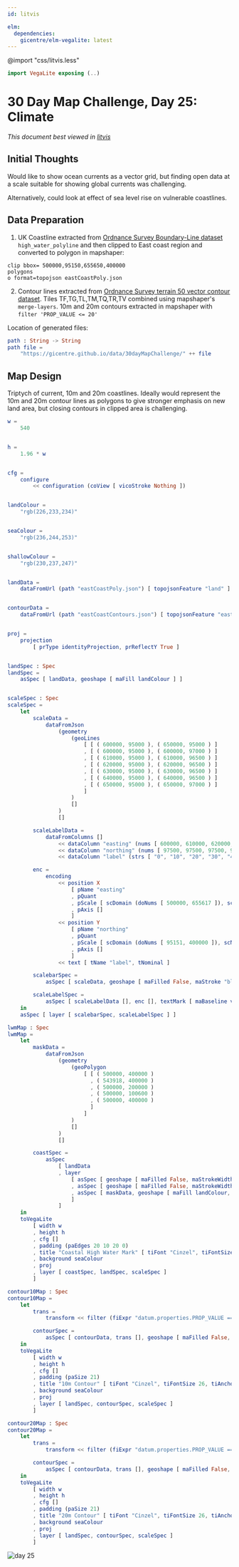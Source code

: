 ```yaml
---
id: litvis

elm:
  dependencies:
    gicentre/elm-vegalite: latest
---
```


@import "css/litvis.less"

```elm {l=hidden}
import VegaLite exposing (..)
```

# 30 Day Map Challenge, Day 25: Climate

_This document best viewed in [litvis](https://github.com/gicentre/litvis)_

## Initial Thoughts

Would like to show ocean currents as a vector grid, but finding open data at a scale suitable for showing global currents was challenging.

Alternatively, could look at effect of sea level rise on vulnerable coastlines.

## Data Preparation

1. UK Coastline extracted from [Ordnance Survey Boundary-Line dataset](https://www.ordnancesurvey.co.uk/opendatadownload/products.html#BDLINE) `high_water_polyline` and then clipped to East coast region and converted to polygon in mapshaper:

```
clip bbox= 500000,95150,655650,400000
polygons
o format=topojson eastCoastPoly.json
```

2. Contour lines extracted from [Ordnance Survey terrain 50 vector contour dataset](https://www.ordnancesurvey.co.uk/opendatadownload/products.html#TERR50). Tiles TF,TG,TL,TM,TQ,TR,TV combined using mapshaper's `merge-layers`.
   10m and 20m contours extracted in mapshaper with `filter 'PROP_VALUE <= 20'`

Location of generated files:

```elm {l}
path : String -> String
path file =
    "https://gicentre.github.io/data/30dayMapChallenge/" ++ file
```

## Map Design

Triptych of current, 10m and 20m coastlines. Ideally would represent the 10m and 20m contour lines as polygons to give stronger emphasis on new land area, but closing contours in clipped area is challenging.

```elm {l=hidden}
w =
    540


h =
    1.96 * w


cfg =
    configure
        << configuration (coView [ vicoStroke Nothing ])


landColour =
    "rgb(226,233,234)"


seaColour =
    "rgb(236,244,253)"


shallowColour =
    "rgb(230,237,247)"


landData =
    dataFromUrl (path "eastCoastPoly.json") [ topojsonFeature "land" ]


contourData =
    dataFromUrl (path "eastCoastContours.json") [ topojsonFeature "eastCoast" ]


proj =
    projection
        [ prType identityProjection, prReflectY True ]


landSpec : Spec
landSpec =
    asSpec [ landData, geoshape [ maFill landColour ] ]


scaleSpec : Spec
scaleSpec =
    let
        scaleData =
            dataFromJson
                (geometry
                    (geoLines
                        [ [ ( 600000, 95000 ), ( 650000, 95000 ) ]
                        , [ ( 600000, 95000 ), ( 600000, 97000 ) ]
                        , [ ( 610000, 95000 ), ( 610000, 96500 ) ]
                        , [ ( 620000, 95000 ), ( 620000, 96500 ) ]
                        , [ ( 630000, 95000 ), ( 630000, 96500 ) ]
                        , [ ( 640000, 95000 ), ( 640000, 96500 ) ]
                        , [ ( 650000, 95000 ), ( 650000, 97000 ) ]
                        ]
                    )
                    []
                )
                []

        scaleLabelData =
            dataFromColumns []
                << dataColumn "easting" (nums [ 600000, 610000, 620000, 630000, 640000, 650000 ])
                << dataColumn "northing" (nums [ 97500, 97500, 97500, 97500, 97500, 97500 ])
                << dataColumn "label" (strs [ "0", "10", "20", "30", "40", "50km" ])

        enc =
            encoding
                << position X
                    [ pName "easting"
                    , pQuant
                    , pScale [ scDomain (doNums [ 500000, 655617 ]), scNice niFalse, scZero False ]
                    , pAxis []
                    ]
                << position Y
                    [ pName "northing"
                    , pQuant
                    , pScale [ scDomain (doNums [ 95151, 400000 ]), scNice niFalse, scZero False ]
                    , pAxis []
                    ]
                << text [ tName "label", tNominal ]

        scalebarSpec =
            asSpec [ scaleData, geoshape [ maFilled False, maStroke "black", maStrokeWidth 0.5 ] ]

        scaleLabelSpec =
            asSpec [ scaleLabelData [], enc [], textMark [ maBaseline vaBottom, maOpacity 0.7 ] ]
    in
    asSpec [ layer [ scalebarSpec, scaleLabelSpec ] ]
```

```elm {l v}
lwmMap : Spec
lwmMap =
    let
        maskData =
            dataFromJson
                (geometry
                    (geoPolygon
                        [ [ ( 500000, 400000 )
                          , ( 543918, 400000 )
                          , ( 500000, 200000 )
                          , ( 500000, 100600 )
                          , ( 500000, 400000 )
                          ]
                        ]
                    )
                    []
                )
                []

        coastSpec =
            asSpec
                [ landData
                , layer
                    [ asSpec [ geoshape [ maFilled False, maStrokeWidth 16, maStrokeJoin joRound, maStroke shallowColour ] ]
                    , asSpec [ geoshape [ maFilled False, maStrokeWidth 1 ] ]
                    , asSpec [ maskData, geoshape [ maFill landColour, maStroke landColour, maStrokeWidth 2 ] ]
                    ]
                ]
    in
    toVegaLite
        [ width w
        , height h
        , cfg []
        , padding (paEdges 20 10 20 0)
        , title "Coastal High Water Mark" [ tiFont "Cinzel", tiFontSize 26, tiAnchor anEnd, tiOffset -52 ]
        , background seaColour
        , proj
        , layer [ coastSpec, landSpec, scaleSpec ]
        ]
```

```elm {l v}
contour10Map : Spec
contour10Map =
    let
        trans =
            transform << filter (fiExpr "datum.properties.PROP_VALUE == 10")

        contourSpec =
            asSpec [ contourData, trans [], geoshape [ maFilled False, maStrokeWidth 0.7 ] ]
    in
    toVegaLite
        [ width w
        , height h
        , cfg []
        , padding (paSize 21)
        , title "10m Contour" [ tiFont "Cinzel", tiFontSize 26, tiAnchor anEnd, tiOffset -40 ]
        , background seaColour
        , proj
        , layer [ landSpec, contourSpec, scaleSpec ]
        ]
```

```elm {l v interactive}
contour20Map : Spec
contour20Map =
    let
        trans =
            transform << filter (fiExpr "datum.properties.PROP_VALUE == 20")

        contourSpec =
            asSpec [ contourData, trans [], geoshape [ maFilled False, maStrokeWidth 0.7 ] ]
    in
    toVegaLite
        [ width w
        , height h
        , cfg []
        , padding (paSize 21)
        , title "20m Contour" [ tiFont "Cinzel", tiFontSize 26, tiAnchor anEnd, tiOffset -40 ]
        , background seaColour
        , proj
        , layer [ landSpec, contourSpec, scaleSpec ]
        ]
```

![day 25](images/day25.jpg)
